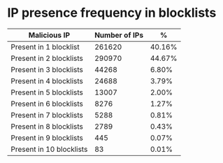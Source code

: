 # IP presence frequency in blocklists
| Malicious IP | Number of IPs | % |
|----|----|----|
| Present in 1 blocklist | 261620 | 40.16% |
| Present in 2 blocklists | 290970 | 44.67% |
| Present in 3 blocklists | 44268 | 6.80% |
| Present in 4 blocklists | 24688 | 3.79% |
| Present in 5 blocklists | 13007 | 2.00% |
| Present in 6 blocklists | 8276 | 1.27% |
| Present in 7 blocklists | 5288 | 0.81% |
| Present in 8 blocklists | 2789 | 0.43% |
| Present in 9 blocklists | 445 | 0.07% |
| Present in 10 blocklists | 83 | 0.01% |
